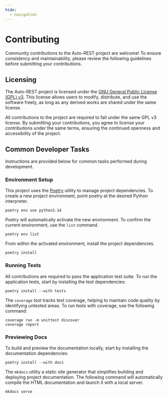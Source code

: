 ```yaml
---
hide:
  - navigation
---
```


# Contributing

Community contributions to the Auto-REST project are welcome!
To ensure consistency and maintainability, please review the following guidelines before submitting your contributions.

## Licensing

The Auto-REST project is licensed under the [GNU General Public License (GPL) v3](https://www.gnu.org/licenses/gpl-3.0.en.html).
This license allows users to modify, distribute, and use the software freely, as 
long as any derived works are shared under the same license.

All contributions to the project are required to fall under the same GPL v3 license.
By submitting your contributions, you agree to license your contributions under the 
same terms, ensuring the continued openness and accessibility of the project.

## Common Developer Tasks

Instructions are provided below for common tasks performed during development.

### Environment Setup

This project uses the [Poetry](https://python-poetry.org/) utility to manage project dependencies.
To create a new project environment, point poetry at the desired Python interpreter.

```shell
poetry env use python3.14
````

Poetry will automatically activate the new environment.
To confirm the current environment, use the `list` command.

```shell
poetry env list
```

From within the activated environment, install the project dependencies.

```shqll
poetry install
```

### Running Tests

All contributions are required to pass the application test suite.
To run the application tests, start by installing the test dependencies:

```shell
poetry install --with tests
```

The `coverage` tool tracks test coverage, helping to maintain code quality by identifying untested areas.
To run tests with coverage, use the following command:

```shell
coverage run -m unittest discover
coverage report
```

### Previewing Docs

To build and preview the documentation locally, start by installing the documentation dependencies:

```shell
poetry install --with docs
```

The `mkdocs` utility a static site generator that simplifies building and deploying project documentation. 
The following command will automatically compile the HTML documentation and launch it with a local server.

```shell
mkdocs serve
```
